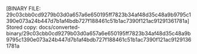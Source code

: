 [BINARY FILE: 29c03cbb0cd9279b03d0a657a6e650195ff7823b34af48d35c48a9b9795c1390e073a24b447d7b1af4bdb727f188461c51b1ac7390f121ac91291361781a]
Stored copy: docs/converted-binary/29c03cbb0cd9279b03d0a657a6e650195ff7823b34af48d35c48a9b9795c1390e073a24b447d7b1af4bdb727f188461c51b1ac7390f121ac91291361781a
